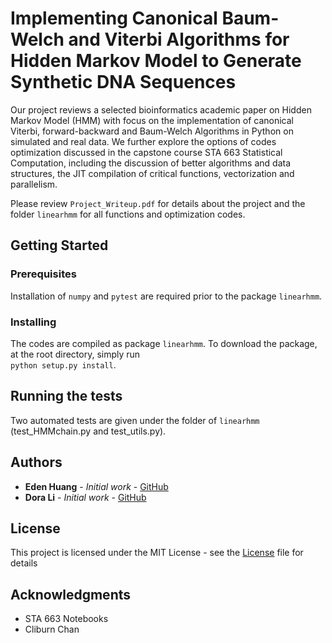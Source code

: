 # Implementing Canonical Baum-Welch and Viterbi Algorithms for Hidden Markov Model to Generate Synthetic DNA Sequences

Our project reviews a selected bioinformatics academic paper on Hidden Markov Model (HMM) with focus on the implementation of canonical Viterbi, forward-backward and Baum-Welch Algorithms in Python on simulated and real data. We further explore the options of codes optimization discussed in the capstone course STA 663 Statistical Computation, including the discussion of better algorithms and data structures, the JIT compilation of critical functions, vectorization and parallelism.

Please review `Project_Writeup.pdf` for details about the project and the folder `linearhmm` for all functions and optimization codes. 

## Getting Started

### Prerequisites

Installation of `numpy` and `pytest` are required prior to the package `linearhmm`.


### Installing

The codes are compiled as package `linearhmm`. To download the package, at the root directory, simply run       
`python setup.py install`. 


## Running the tests

Two automated tests are given under the folder of `linearhmm` (test_HMMchain.py	and test_utils.py).


## Authors

* **Eden Huang** - *Initial work* - [GitHub](https://github.com/edenhuangSH)
* **Dora Li** - *Initial work* - [GitHub](https://github.com/doraadong)


## License

This project is licensed under the MIT License - see the [License](https://github.com/edenhuangSH/STA663_Final_Project/blob/master/LICENSE) file for details

## Acknowledgments

* STA 663 Notebooks
* Cliburn Chan
